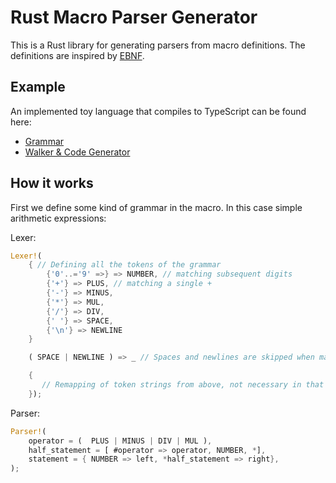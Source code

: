 # Rust Macro Parser Generator

This is a Rust library for generating parsers from macro definitions.
The definitions are inspired by [EBNF](https://en.wikipedia.org/wiki/Extended_Backus%E2%80%93Naur_form).

## Example

An implemented toy language that compiles to TypeScript can be found here:

- [Grammar](src/m1n/grammar.rs)
- [Walker & Code Generator](src/m1n/renderer.rs)

## How it works

First we define some kind of grammar in the macro. In this case simple arithmetic expressions:

Lexer:

```rust
Lexer!(
    { // Defining all the tokens of the grammar
        {'0'..='9' =>} => NUMBER, // matching subsequent digits
        {'+'} => PLUS, // matching a single +
        {'-'} => MINUS,
        {'*'} => MUL,
        {'/'} => DIV,
        {' '} => SPACE,
        {'\n'} => NEWLINE
    }

    ( SPACE | NEWLINE ) => _ // Spaces and newlines are skipped when matching with the parser

    {
       // Remapping of token strings from above, not necessary in that case
    });


```

Parser:

```rust
Parser!(
    operator = (  PLUS | MINUS | DIV | MUL ),
    half_statement = [ #operator => operator, NUMBER, *],
    statement = { NUMBER => left, *half_statement => right},
);
```
